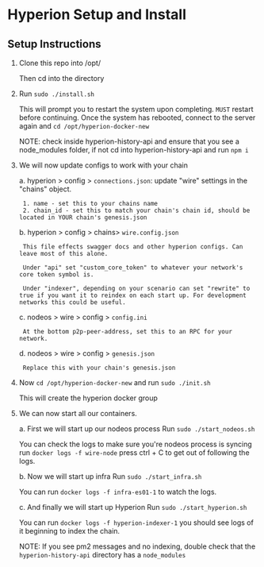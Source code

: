 # Hyperion Setup and Install

## Setup Instructions

1. Clone this repo into /opt/
    
    Then cd into the directory

2. Run ```sudo ./install.sh```

    This will prompt you to restart the system upon completing. `MUST` restart before continuing.
    Once the system has rebooted, connect to the server again and ```cd /opt/hyperion-docker-new```

    NOTE: check inside hyperion-history-api and ensure that you see a node_modules folder, if not cd into hyperion-history-api and run ```npm i```

3. We will now update configs to work with your chain 

    a. hyperion > config > ```connections.json```: update "wire" settings in the "chains" object.
        
        1. name - set this to your chains name
        2. chain_id - set this to match your chain's chain id, should be located in YOUR chain's genesis.json
    
    b. hyperion > config > chains> ```wire.config.json```

        This file effects swagger docs and other hyperion configs. Can leave most of this alone.

        Under "api" set "custom_core_token" to whatever your network's core token symbol is.

        Under "indexer", depending on your scenario can set "rewrite" to true if you want it to reindex on each start up. For development networks this could be useful.

    c. nodeos > wire > config > ```config.ini```

        At the bottom p2p-peer-address, set this to an RPC for your network.

    d. nodeos > wire > config > ```genesis.json```

        Replace this with your chain's genesis.json

4. Now ```cd /opt/hyperion-docker-new``` and run ```sudo ./init.sh``` 

    This will create the hyperion docker group

5. We can now start all our containers.

    a. First we will start up our nodeos process Run ```sudo ./start_nodeos.sh```

    You can check the logs to make sure you're nodeos process is syncing run ```docker logs -f wire-node``` press ctrl + C to get out of following the logs.

    b. Now we will start up infra Run ```sudo ./start_infra.sh```

    You can run ```docker logs -f infra-es01-1``` to watch the logs.

    c. And finally we will start up Hyperion Run ```sudo ./start_hyperion.sh```

    You can run ```docker logs -f hyperion-indexer-1``` you should see logs of it beginning to index the chain.

    NOTE: If you see pm2 messages and no indexing, double check that the ```hyperion-history-api``` directory has a ```node_modules```
